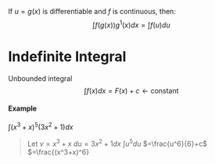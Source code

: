 If $u=g(x)$ is differentiable and $f$ is continuous, then:
$$\int f(g(x))g^1(x)dx=\int f(u)du$$
# Indefinite Integral
Unbounded integral
$$\int f(x)dx=F(x)+c \leftarrow\text{constant}$$
#### Example
$\int (x^3+x)^5(3x^2+1)dx$
> Let $v=x^3+x$
> $du=3x^2+1dx$
> $\int u^5du$
> $=\frac{u^6}{6}+c$
> $=\frac{(x^3+x)^6}